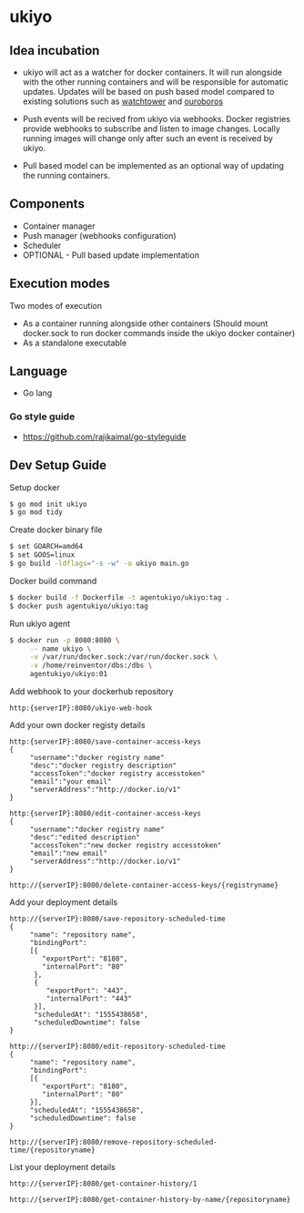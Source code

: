 # ukiyo

## Idea incubation

- ukiyo will act as a watcher for docker containers. It will run alongside with the other running containers and will be responsible for automatic updates. Updates will be based on push based model compared to existing solutions such as [watchtower](https://github.com/containrrr/watchtower) and [ouroboros](https://github.com/pyouroboros/ouroboros)

- Push events will be recived from ukiyo via webhooks. Docker registries provide webhooks to subscribe and listen to image changes. Locally running images will change only after such an event is received by ukiyo.

- Pull based model can be implemented as an optional way of updating the running containers.

## Components

- Container manager
- Push manager (webhooks configuration) 
- Scheduler 
- OPTIONAL - Pull based update implementation

## Execution modes

Two modes of execution

- As a container running alongside other containers (Should mount docker.sock to run docker commands inside the ukiyo docker container)
- As a standalone executable

## Language

- Go lang

### Go style guide

- https://github.com/rajikaimal/go-styleguide

## Dev Setup Guide

Setup docker
```sh
$ go mod init ukiyo
$ go mod tidy
```

Create docker binary file
```sh	
$ set GOARCH=amd64
$ set GOOS=linux
$ go build -ldflags="-s -w" -o ukiyo main.go
```

Docker build command
```sh
$ docker build -f Dockerfile -t agentukiyo/ukiyo:tag .
$ docker push agentukiyo/ukiyo:tag
```

Run ukiyo agent
```sh
$ docker run -p 8080:8080 \
     -- name ukiyo \
     -v /var/run/docker.sock:/var/run/docker.sock \
     -v /home/reinventor/dbs:/dbs \
     agentukiyo/ukiyo:01
```

Add webhook to your dockerhub repository
```
http:{serverIP}:8080/ukiyo-web-hook
```

Add your own docker registy details
```
http:{serverIP}:8080/save-container-access-keys
{
     "username":"docker registry name"
     "desc":"docker registry description"
     "accessToken":"docker registry accesstoken"
     "email":"your email"
     "serverAddress":"http://docker.io/v1"
}

http:{serverIP}:8080/edit-container-access-keys
{
     "username":"docker registry name"
     "desc":"edited description"
     "accessToken":"new docker registry accesstoken"
     "email":"new email"
     "serverAddress":"http://docker.io/v1"
}

http://{serverIP}:8080/delete-container-access-keys/{registryname}
```

Add your deployment details
```
http://{serverIP}:8080/save-repository-scheduled-time
{
     "name": "repository name",
     "bindingPort": 
     [{
        "exportPort": "8180",
        "internalPort": "80"
      },
      {
         "exportPort": "443",
         "internalPort": "443"
      }],
      "scheduledAt": "1555438658",
      "scheduledDowntime": false
}
        
http://{serverIP}:8080/edit-repository-scheduled-time
{
     "name": "repository name",
     "bindingPort": 
     [{
        "exportPort": "8180",
        "internalPort": "80"
     }],
     "scheduledAt": "1555438658",
     "scheduledDowntime": false
}

http://{serverIP}:8080/remove-repository-scheduled-time/{repositoryname}
```

List your deployment details   
```
http://{serverIP}:8080/get-container-history/1 
        
http://{serverIP}:8080/get-container-history-by-name/{repositoryname}
```
